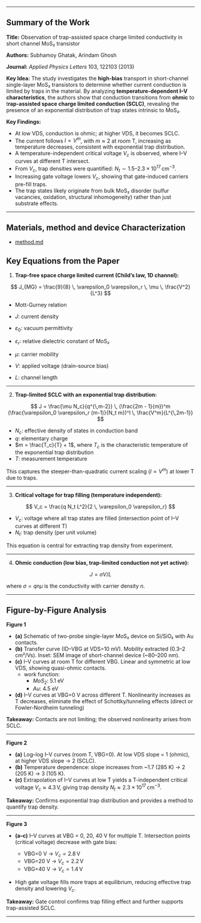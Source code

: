 
---

## **Summary of the Work**

**Title:** Observation of trap-assisted space charge limited conductivity in short channel MoS₂ transistor

**Authors:** Subhamoy Ghatak, Arindam Ghosh

**Journal:** *Applied Physics Letters* 103, 122103 (2013)

**Key Idea:**
The study investigates the **high-bias** transport in short-channel single-layer MoS₂ transistors to determine whether current conduction is limited by traps in the material. By analyzing **temperature-dependent I–V characteristics**, the authors show that conduction transitions from **ohmic** to t**rap-assisted space charge limited conduction (SCLC)**, revealing the presence of an exponential distribution of trap states intrinsic to MoS₂.

**Key Findings:**

* At low VDS, conduction is ohmic; at higher VDS, it becomes SCLC.
* The current follows $I \propto V^m$, with $m \approx 2$ at room T, increasing as temperature decreases, consistent with exponential trap distribution.
* A temperature-independent critical voltage $V_c$ is observed, where I–V curves at different T intersect.
* From $V_c$, trap densities were quantified: $N_t \sim 1.5 – 2.3 \times 10^{17} \, \text{cm}^{-3}$.
* Increasing gate voltage lowers $V_c$, showing that gate-induced carriers pre-fill traps.
* The trap states likely originate from bulk MoS₂ disorder (sulfur vacancies, oxidation, structural inhomogeneity) rather than just substrate effects.

---

## Materials, method and device Characterization
* [method.md](./docs/method.md)


## **Key Equations from the Paper**

1. **Trap-free space charge limited current (Child’s law, 1D channel):**

$$
J_{MG} = \frac{9}{8} \, \varepsilon_0 \varepsilon_r \, \mu \, \frac{V^2}{L^3}
$$

* Mott-Gurney relation

* $J$: current density
* $\varepsilon_0$: vacuum permittivity
* $\varepsilon_r$: relative dielectric constant of MoS₂
* $\mu$: carrier mobility
* $V$: applied voltage (drain–source bias)
* $L$: channel length

---

2. **Trap-limited SCLC with an exponential trap distribution:**

$$
J = \frac{\mu N_c}{q^{\,m-2}} \, (\frac{2m - 1}{m})^m (\frac{\varepsilon_0 \varepsilon_r (m-1)}{N_t m})^l \, \frac{V^m}{L^{\,2m-1}}
$$

* $N_c$: effective density of states in conduction band
* $q$: elementary charge
* $m = \frac{T_c}{T} + 1$, where $T_c$ is the characteristic temperature of the exponential trap distribution
* $T$: measurement temperature

This captures the steeper-than-quadratic current scaling ($I \propto V^m$) at lower T due to traps.

---

3. **Critical voltage for trap filling (temperature independent):**

$$
V_c = \frac{q N_t L^2}{2 \, \varepsilon_0 \varepsilon_r}
$$

* $V_c$: voltage where all trap states are filled (intersection point of I–V curves at different T)
* $N_t$: trap density (per unit volume)

This equation is central for extracting trap density from experiment.

---

4. **Ohmic conduction (low bias, trap-limited conduction not yet active):**

$$
J = \sigma V / L
$$

where $\sigma = q n \mu$ is the conductivity with carrier density $n$.

---

## **Figure-by-Figure Analysis**

**Figure 1**

* **(a)** Schematic of two-probe single-layer MoS₂ device on Si/SiO₂ with Au contacts.
* **(b)** Transfer curve (ID–VBG at VDS=10 mV). Mobility extracted (0.3–2 cm²/Vs). Inset: SEM image of short-channel device (\~80–200 nm).
* **(c)** I–V curves at room T for different VBG. Linear and symmetric at low VDS, showing quasi-ohmic contacts.
  * work function:
    * $MoS_2$: 5.1 eV
    * $Au$: 4.5 eV
* **(d)** I–V curves at VBG=0 V across different T. Nonlinearity increases as T decreases, eliminate the effect of Schottky/tunneling effects (direct or Fowler-Nordheim tunneling)

**Takeaway:** Contacts are not limiting; the observed nonlinearity arises from SCLC.

---

**Figure 2**

* **(a)** Log–log I–V curves (room T, VBG=0). At low VDS slope = 1 (ohmic), at higher VDS slope → 2 (SCLC).
* **(b)** Temperature dependence: slope increases from \~1.7 (285 K) → 2 (205 K) → 3 (105 K).
* **(c)** Extrapolation of I–V curves at low T yields a T-independent critical voltage $V_c \approx 4.3 \, \text{V}$, giving trap density $N_t \approx 2.3 \times 10^{17} \, \text{cm}^{-3}$.

**Takeaway:** Confirms exponential trap distribution and provides a method to quantify trap density.

---

**Figure 3**

* **(a–c)** I–V curves at VBG = 0, 20, 40 V for multiple T. Intersection points (critical voltage) decrease with gate bias:

  * VBG=0 V → $V_c = 2.8 \, \text{V}$
  * VBG=20 V → $V_c = 2.2 \, \text{V}$
  * VBG=40 V → $V_c = 1.4 \, \text{V}$
* High gate voltage fills more traps at equilibrium, reducing effective trap density and lowering $V_c$.

**Takeaway:** Gate control confirms trap filling effect and further supports trap-assisted SCLC.

---
